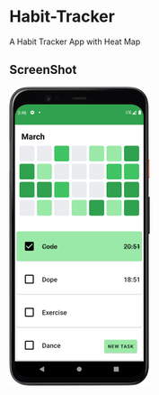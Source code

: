 # Habit-Tracker
A Habit Tracker App with Heat Map

## ScreenShot
<img src="images/screenshots/Version4.png" width="250"/>

